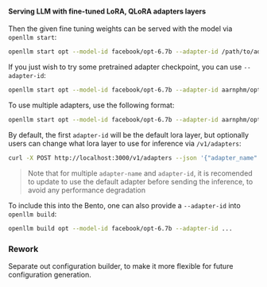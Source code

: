 #### Serving LLM with fine-tuned LoRA, QLoRA adapters layers

Then the given fine tuning weights can be served with the model via
`openllm start`:

```bash
openllm start opt --model-id facebook/opt-6.7b --adapter-id /path/to/adapters
```

If you just wish to try some pretrained adapter checkpoint, you can use
`--adapter-id`:

```bash
openllm start opt --model-id facebook/opt-6.7b --adapter-id aarnphm/opt-6.7b-lora
```

To use multiple adapters, use the following format:

```bash
openllm start opt --model-id facebook/opt-6.7b --adapter-id aarnphm/opt-6.7b-lora --adapter-id aarnphm/opt-6.7b-lora:french_lora
```

By default, the first `adapter-id` will be the default lora layer, but
optionally users can change what lora layer to use for inference via
`/v1/adapters`:

```bash
curl -X POST http://localhost:3000/v1/adapters --json '{"adapter_name": "vn_lora"}'
```

> Note that for multiple `adapter-name` and `adapter-id`, it is recomended to
> update to use the default adapter before sending the inference, to avoid any
> performance degradation

To include this into the Bento, one can also provide a `--adapter-id` into
`openllm build`:

```bash
openllm build opt --model-id facebook/opt-6.7b --adapter-id ...
```

### Rework

Separate out configuration builder, to make it more flexible for future
configuration generation.
